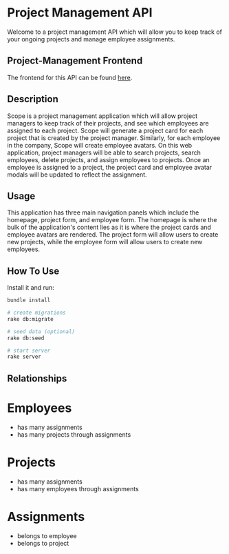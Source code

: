 # Project Management API

Welcome to a project management API which will allow you to keep track of your ongoing projects and manage employee assignments.

## Project-Management Frontend

The frontend for this API can be found [here](https://github.com/tejpatel317/project-management-frontend).

## Description

Scope is a project management application which will allow project managers to keep track of their projects, and see which employees are assigned to each project. Scope will generate a project card for each project that is created by the project manager. Similarly, for each employee in the company, Scope will create employee avatars. On this web application, project managers will be able to search projects, search employees, delete projects, and assign employees to projects. Once an employee is assigned to a project, the project card and employee avatar modals will be updated to reflect the assignment. 

## Usage

This application has three main navigation panels which include the homepage, project form, and employee form. The homepage is where the bulk of the application's content lies as it is where the project cards and employee avatars are rendered. The project form will allow users to create new projects, while the employee form will allow users to create new employees. 

## How To Use

Install it and run:

```sh
bundle install

# create migrations
rake db:migrate

# seed data (optional)
rake db:seed

# start server
rake server
```

## Relationships

# Employees

- has many assignments
- has many projects through assignments

# Projects

- has many assignments
- has many employees through assignments

# Assignments

- belongs to employee
- belongs to project
